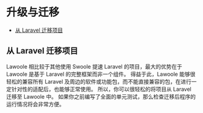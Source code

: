 # 升级与迁移

- [从 Laravel 迁移项目](#migrate-from-laravel)

<a name="migrate-from-laravel"></a>
## 从 Laravel 迁移项目

Lawoole 相比较于其他使用 Swoole 提速 Laravel 的项目，最大的优势在于 Lawoole 是基于 Laravel 的完整框架而非一个组件。
得益于此，Lawoole 能够很轻松的兼容所有 Laravel 及周边的软件或功能包，而不能直接兼容的包，在进行一定针对性的适配后，也能够正常使用。
所以，你可以很轻松的将项目从 Laravel 迁移至 Lawoole 中。
如果你之前编写了全面的单元测试，那么检查迁移后程序的运行情况将会非常方便。
